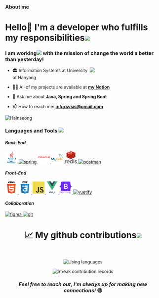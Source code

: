 
### About me 
<!-- <img src="https://emojis.slackmojis.com/emojis/images/1531849430/4246/blob-sunglasses.gif?1531849430" width="30"/> -->
<h1 align="left"> Hello👋 I'm a developer who fulfills my responsibilities<img src="https://emojis.slackmojis.com/emojis/images/1531849430/4246/blob-sunglasses.gif?1531849430" width="30"/></h1> 
<!-- <img src="https://media.giphy.com/media/12oufCB0MyZ1Go/giphy.gif" width="50"> -->
<h3 align="left">I am working<img src="https://media.giphy.com/media/WUlplcMpOCEmTGBtBW/giphy.gif" width="30"> with the mission of change the world a better than yesterday!</h3><img align='right' src="https://media.giphy.com/media/M9gbBd9nbDrOTu1Mqx/giphy.gif" width="230">

- 🏛️ Information Systems at University of Hanyang

- 👩‍💻 All of my projects are available at [**my Notion**](https://bead-pear-086.notion.site/Inseong-Ha-ceea039a78154216bcef9472b10d76d9?pvs=4)
  
- 💬 Ask me about **Java, Spring and Spring Boot**
  
- 📫 How to reach me: **inforsysis@gmail.com**
<p align="left"> <img src="https://komarev.com/ghpvc/?username=HaInseong&label=Profile%20views&color=0e75b6&style=flat" alt="HaInseong" /> </p>
<h3 align="left">Languages and Tools <img src="https://media.giphy.com/media/fYSnHlufseco8Fh93Z/giphy.gif" width="30"></h3>
<p align="left">
  <!-- Back-End -->
  <h4 align="left"><i>Back-End</i></h4>
  <a href="https://www.java.com" target="_blank" rel="noreferrer"> <img
      src="https://raw.githubusercontent.com/devicons/devicon/master/icons/java/java-original.svg" alt="java" width="40"
      height="40" /> </a>
  <a href="https://spring.io/" target="_blank" rel="noreferrer"> <img
      src="https://www.vectorlogo.zone/logos/springio/springio-icon.svg" alt="spring" width="40" height="40" /> </a>
  <a href="https://www.oracle.com/" target="_blank" rel="noreferrer"> <img
      src="https://raw.githubusercontent.com/devicons/devicon/master/icons/oracle/oracle-original.svg" alt="oracle"
      width="40" height="40" /> </a>
  <a href="https://www.mysql.com/" target="_blank" rel="noreferrer"> <img 
      src="https://raw.githubusercontent.com/devicons/devicon/master/icons/mysql/mysql-original-wordmark.svg"
      alt="mysql" width="40" height="40" /> </a>
  <a href="https://redis.io" target="_blank" rel="noreferrer"> <img 
      src="https://raw.githubusercontent.com/devicons/devicon/master/icons/redis/redis-original-wordmark.svg" 
      alt="redis" width="40" height="40"/> </a>
<!--   <a href="https://www.docker.com/" target="_blank" rel="noreferrer"> <img
      src="https://raw.githubusercontent.com/devicons/devicon/master/icons/docker/docker-original-wordmark.svg"
      alt="docker" width="40" height="40" /> </a> -->
<!--   <a href="https://kubernetes.io" target="_blank" rel="noreferrer"> <img 
      src="https://www.vectorlogo.zone/logos/kubernetes/kubernetes-icon.svg" 
      alt="kubernetes" width="40" height="40"/> </a> -->
<!--   <a href="https://aws.amazon.com" target="_blank" rel="noreferrer"> <img 
      src="https://raw.githubusercontent.com/devicons/devicon/master/icons/amazonwebservices/amazonwebservices-original-wordmark.svg"   
      alt="aws" width="40" height="40"/> </a> -->
<!--   <a href="https://kafka.apache.org/" target="_blank" rel="noreferrer"> <img 
      src="https://www.vectorlogo.zone/logos/apache_kafka/apache_kafka-icon.svg" 
      alt="kafka" width="40" height="40"/> </a> -->
<!--   <a href="https://www.nginx.com" target="_blank" rel="noreferrer"> <img
      src="https://raw.githubusercontent.com/devicons/devicon/master/icons/nginx/nginx-original.svg" 
      alt="nginx" width="40" height="40" /> </a> -->
  <a href="https://postman.com" target="_blank" rel="noreferrer"> <img
      src="https://www.vectorlogo.zone/logos/getpostman/getpostman-icon.svg" 
      alt="postman" width="40" height="40" /> </a>
  <!-- Front-End -->
  <h4 align="left"><i>Front-End</i></h4>
  <a href="https://www.w3.org/html/" target="_blank" rel="noreferrer"> <img
      src="https://raw.githubusercontent.com/devicons/devicon/master/icons/html5/html5-original-wordmark.svg"
      alt="html5" width="40" height="40" /> </a>
  <a href="https://www.w3schools.com/css/" target="_blank" rel="noreferrer"> <img
      src="https://raw.githubusercontent.com/devicons/devicon/master/icons/css3/css3-original-wordmark.svg" alt="css3"
      width="40" height="40" /> </a>
  <a href="https://developer.mozilla.org/en-US/docs/Web/JavaScript" target="_blank" rel="noreferrer"> <img
      src="https://raw.githubusercontent.com/devicons/devicon/master/icons/javascript/javascript-original.svg"
      alt="javascript" width="40" height="40" /> </a>
  <a href="https://vuejs.org/" target="_blank" rel="noreferrer"> <img
      src="https://raw.githubusercontent.com/devicons/devicon/master/icons/vuejs/vuejs-original-wordmark.svg"
      alt="vuejs" width="40" height="40" /> </a>
  <a href="https://getbootstrap.com" target="_blank" rel="noreferrer"> <img
      src="https://raw.githubusercontent.com/devicons/devicon/master/icons/bootstrap/bootstrap-plain-wordmark.svg"
      alt="bootstrap" width="40" height="40" /> </a>
  <a href="https://vuetifyjs.com/en/" target="_blank" rel="noreferrer"> <img 
      src="https://bestofjs.org/logos/vuetify.svg" 
      alt="vuetify" width="40" height="40"/> </a> 
  <!-- Collaboration Tools -->
  <h4 align="left"><i>Collaboration</i></h4>
  <a href="https://www.figma.com/" target="_blank" rel="noreferrer"> <img 
      src="https://www.vectorlogo.zone/logos/figma/figma-icon.svg" 
      alt="figma" height="30"/> </a>
  <a href="https://git-scm.com/" target="_blank" rel="noreferrer"> <img
      src="https://www.vectorlogo.zone/logos/git-scm/git-scm-icon.svg" 
      alt="git" width="40" height="40" /> </a>
</p>
<h1 align="center">📈 My github contributions<img src="https://media.giphy.com/media/VgCDAzcKvsR6OM0uWg/giphy.gif" width="50"></h1>
<br />
<p align="center"><img src="https://github-readme-stats.vercel.app/api/top-langs?username=HaInseong&show_icons=true&locale=en&layout=compact&theme=gotham" alt="Using languages" width="35%" /></p>
<!-- <p align="center">&nbsp;<img src="https://github-readme-stats.vercel.app/api?username=HaInseong&show_icons=true&theme=gotham&locale=en" alt="HaInseong" width="60%" /></p> -->
<p align="center"><img src="https://github-readme-streak-stats.herokuapp.com/?user=HaInseong&theme=gotham" alt="Streak contribution records" width="50%" /></p>
<h3 align="center"><em>Feel free to reach out, I'm always up for making new connections!</em> 😄</h3>
